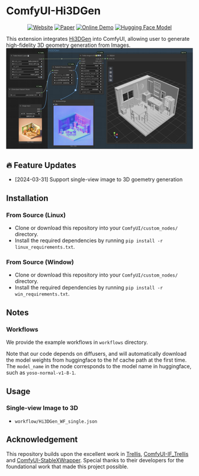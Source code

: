 # ComfyUI-Hi3DGen
<div align="center">

[![Website](https://raw.githubusercontent.com/prs-eth/Marigold/main/doc/badges/badge-website.svg)](https://stable-x.github.io/Hi3DGen/) 
[![Paper](https://img.shields.io/badge/arXiv-PDF-b31b1b)](https://arxiv.org/abs/2503.22236) 
[![Online Demo](https://img.shields.io/badge/🤗%20Hugging%20Face%20-Space-yellow)](https://huggingface.co/spaces/Stable-X/Hi3DGen) 
[![Hugging Face Model](https://img.shields.io/badge/🤗%20Hugging%20Face%20-Model-green)](https://huggingface.co/Stable-X/trellis-normal-v0-1) 
 </div>

This extension integrates [Hi3DGen](https://github.com/Stable-X/Hi3DGen) into ComfyUI, allowing user to generate high-fidelity 3D geometry generation from Images.
![comfyui_t2mv](assets/teaser.png)

## 🔥 Feature Updates
* [2024-03-31] Support single-view image to 3D goemetry generation

## Installation

### From Source (Linux)
* Clone or download this repository into your `ComfyUI/custom_nodes/` directory.
* Install the required dependencies by running `pip install -r linux_requirements.txt`.

### From Source (Window)
* Clone or download this repository into your `ComfyUI/custom_nodes/` directory.
* Install the required dependencies by running `pip install -r win_requirements.txt`.

## Notes

### Workflows

We provide the example workflows in `workflows` directory.

Note that our code depends on diffusers, and will automatically download the model weights from huggingface to the hf cache path at the first time. The `model_name` in the node corresponds to the model name in huggingface, such as `yoso-normal-v1-8-1`.

## Usage
### Single-view Image to 3D
* `workflow/Hi3DGen_WF_single.json`

## Acknowledgement
This repository builds upon the excellent work in [Trellis](https://github.com/microsoft/TRELLIS), [ComfyUI-IF_Trellis](https://github.com/if-ai/ComfyUI-IF_Trellis) and [ComfyUI-StableXWrapper](https://github.com/kijai/ComfyUI-StableXWrapper). Special thanks to their developers for the foundational work that made this project possible.
